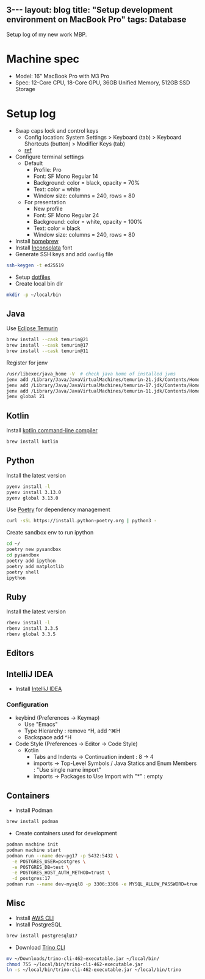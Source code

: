3---
layout: blog
title: "Setup development environment on MacBook Pro"
tags: Database
---

Setup log of my new work MBP.

<!--end_excerpt-->

# Machine spec
- Model: 16" MacBook Pro with M3 Pro
- Spec: 12-Core CPU, 18-Core GPU, 36GB Unified Memory, 512GB SSD Storage

# Setup log
- Swap caps lock and control keys
  - Config location: System Settings > Keyboard (tab) > Keyboard Shortcuts (button) > Modifier Keys (tab)
  - [ref](https://support.apple.com/zh-sg/guide/mac-help/mchlp1011/mac)
- Configure terminal settings
  - Default
    - Profile: Pro
    - Font: SF Mono Regular 14
    - Background: color = black, opacity = 70%
    - Text: color = white
    - Window size: columns = 240, rows = 80
  - For presentation
    - New profile
    - Font: SF Mono Regular 24
    - Background: color = white, opacity = 100%
    - Text: color = black
    - Window size: columns = 240, rows = 80
- Install [homebrew](https://brew.sh/)
- Install [Inconsolata](https://fonts.google.com/specimen/Inconsolata) font
- Generate SSH keys and add `config` file
```sh
ssh-keygen -t ed25519
```
- Setup [dotfiles](https://github.com/yajirobee/dotfiles)
- Create local bin dir
```sh
mkdir -p ~/local/bin
```

## Java
Use [Eclipse Temurin](https://adoptium.net/)
```sh
brew install --cask temurin@21
brew install --cask temurin@17
brew install --cask temurin@11
```

Register for jenv
```sh
/usr/libexec/java_home -V  # check java home of installed jvms
jenv add /Library/Java/JavaVirtualMachines/temurin-21.jdk/Contents/Home
jenv add /Library/Java/JavaVirtualMachines/temurin-17.jdk/Contents/Home
jenv add /Library/Java/JavaVirtualMachines/temurin-11.jdk/Contents/Home
jenv global 21
```

## Kotlin
Install [kotlin command-line compiler](https://kotlinlang.org/docs/command-line.html)
```sh
brew install kotlin
```

## Python
Install the latest version
```sh
pyenv install -l
pyenv install 3.13.0
pyenv global 3.13.0
```
Use [Poetry](https://python-poetry.org/) for dependency management
```sh
curl -sSL https://install.python-poetry.org | python3 -
```
Create sandbox env to run ipython
```sh
cd ~/
poetry new pysandbox
cd pysandbox
poetry add ipython
poetry add matplotlib
poetry shell
ipython
```

## Ruby
Install the latest version
```sh
rbenv install -l
rbenv install 3.3.5
rbenv global 3.3.5
```

## Editors
## IntelliJ IDEA
- Install [IntelliJ IDEA](https://www.jetbrains.com/idea/download/)

### Configuration
- keybind (Preferences -> Keymap)
  - Use "Emacs"
  - Type Hierarchy : remove ^H, add ^⌘H
  - Backspace add ^H
- Code Style (Preferences -> Editor -> Code Style)
  - Kotlin
    - Tabs and Indents -> Continuation indent : 8 -> 4
    - imports -> Top-Level Symbols / Java Statics and Enum Members : "Use single name import"
    - imports -> Packages to Use Import with "*" : empty

## Containers
- Install Podman
```sh
brew install podman
```
- Create containers used for development
```sh
podman machine init
podman machine start
podman run --name dev-pg17 -p 5432:5432 \
  -e POSTGRES_USER=postgres \
  -e POSTGRES_DB=test \
  -e POSTGRES_HOST_AUTH_METHOD=trust \
  -d postgres:17
podman run --name dev-mysql8 -p 3306:3306 -e MYSQL_ALLOW_PASSWORD=true -d mysql:8
```

## Misc
- Install [AWS CLI](https://aws.amazon.com/cli/)
- Install PostgreSQL
```sh
brew install postgresql@17
```
- Download [Trino CLI](https://trino.io/docs/current/client/cli.html)
```sh
mv ~/Downloads/trino-cli-462-executable.jar ~/local/bin/
chmod 755 ~/local/bin/trino-cli-462-executable.jar
ln -s ~/local/bin/trino-cli-462-executable.jar ~/local/bin/trino
```
